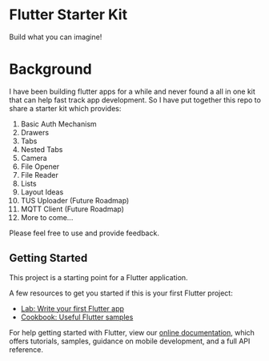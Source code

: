 # Flutter Starter Kit

Build what you can imagine!

# Background

I have been building flutter apps for a while and never found a all in one kit that can help fast track app development.
So I have put together this repo to share a starter kit which provides:

1. Basic Auth Mechanism
2. Drawers
3. Tabs
4. Nested Tabs
5. Camera
6. File Opener
7. File Reader
8. Lists
9. Layout Ideas
10. TUS Uploader (Future Roadmap)
11. MQTT Client (Future Roadmap)
12. More to come...

Please feel free to use and provide feedback.

## Getting Started

This project is a starting point for a Flutter application.

A few resources to get you started if this is your first Flutter project:

- [Lab: Write your first Flutter app](https://flutter.dev/docs/get-started/codelab)
- [Cookbook: Useful Flutter samples](https://flutter.dev/docs/cookbook)

For help getting started with Flutter, view our
[online documentation](https://flutter.dev/docs), which offers tutorials,
samples, guidance on mobile development, and a full API reference.
